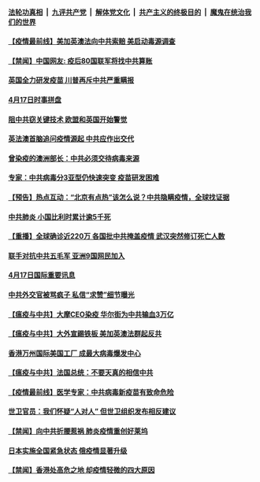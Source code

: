 ####  [法轮功真相](../../../../basic/blob/master/README.md?t=04181001) &nbsp;|&nbsp; [九评共产党](../../../../9ping.md/blob/master/README.md?t=04181001) &nbsp;|&nbsp; [解体党文化](../../../../jtdwh.md/blob/master/README.md?t=04181001)  &nbsp;|&nbsp; [共产主义的终极目的](../../../../gczydzjmd.md/blob/master/README.md?t=04181001) &nbsp;|&nbsp; [魔鬼在统治我们的世界](../../../../mgztzwmdsj.md/blob/master/README.md?t=04181001) 


#### [【疫情最前线】美加英澳法向中共索赔 美启动毒源调查](../pages/prog202/a102825755.md?t=04181001) 

#### [【禁闻】中国网友: 疫后80国联军将找中共算账](../pages/prog202/a102825693.md?t=04181001) 

#### [英国全力研发疫苗 川普再斥中共严重瞒报](../pages/prog202/a102825679.md?t=04181001) 

#### [4月17日时事拼盘](../pages/prog202/a102825631.md?t=04181001) 

#### [阻中共窃关键技术  欧盟和英国开始警觉](../pages/prog202/a102825649.md?t=04181001) 

#### [英法澳首脑追问疫情源起 中共应作出交代](../pages/prog202/a102825612.md?t=04181001) 

#### [曾染疫的澳洲部长：中共必须交待病毒来源](../pages/prog202/a102825517.md?t=04181001) 

#### [专家：中共病毒分3亚型仍快速突变 疫苗研发困难](../pages/prog202/a102825432.md?t=04181001) 


#### [【预告】热点互动：“北京有点热”该怎么说？中共隐瞒疫情，全球找证据](../pages/prog202/a102825380.md?t=04181001) 

#### [中共肺炎 小国比利时累计逾5千死](../pages/prog202/a102825356.md?t=04181001) 

#### [【重播】全球确诊近220万 各国批中共掩盖疫情 武汉突然修订死亡人数](../pages/prog202/a102825305.md?t=04181001) 


#### [联手对抗中共五毛军 亚洲9国网民加入](../pages/prog202/a102825231.md?t=04181001) 

#### [4月17日国际重要讯息](../pages/prog202/a102825204.md?t=04181001) 

#### [中共外交官被骂疯子 私信“求赞”细节曝光](../pages/prog202/a102825158.md?t=04181001) 

#### [【瘟疫与中共】大摩CEO染疫 华尔街为中共输血3万亿](../pages/prog202/a102825116.md?t=04181001) 

#### [【瘟疫与中共】大外宣踢铁板 美加英澳法群起反共](../pages/prog202/a102825083.md?t=04181001) 

#### [香港万州国际美国工厂 成最大病毒爆发中心](../pages/prog202/a102825074.md?t=04181001) 

#### [【瘟疫与中共】法国总统：不要天真的相信中共](../pages/prog202/a102825028.md?t=04181001) 

#### [【疫情最前线】医学专家：中共病毒新疫苗有致命危险](../pages/prog202/a102825005.md?t=04181001) 

#### [世卫官员：我们怀疑“人对人” 但世卫组织发布相反建议](../pages/prog202/a102824787.md?t=04181001) 


#### [【禁闻】向中共折腰惹祸 肺炎疫情重创好莱坞](../pages/prog202/a102824952.md?t=04181001) 

#### [日本实施全国紧急状态 俄疫情显著升级](../pages/prog202/a102824905.md?t=04181001) 

#### [【禁闻】香港处高危之地 却疫情轻微的四大原因](../pages/prog202/a102824870.md?t=04181001) 

